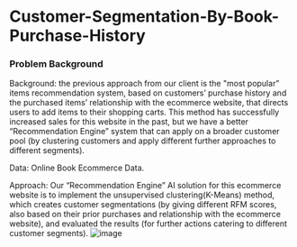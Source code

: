 # Customer-Segmentation-By-Book-Purchase-History

### Problem Background

Background: the previous approach from our client is the "most popular” items recommendation system, based on customers’ purchase history and the purchased items’ relationship with the ecommerce website, that directs users to add items to their shopping carts. This method has successfully increased sales for this website in the past, but we have a better “Recommendation Engine” system that can apply on a broader customer pool (by clustering customers and apply different further approaches to different segments). 

Data: Online Book Ecommerce Data.

Approach: Our “Recommendation Engine” AI solution for this ecommerce website is to implement the unsupervised clustering(K-Means) method, which creates customer segmentations (by giving different RFM scores, also based on their prior purchases and relationship with the ecommerce website), and evaluated the results (for further actions catering to different customer segments).
![image](https://user-images.githubusercontent.com/55564486/111234252-2077cc80-85bc-11eb-9b37-e58895e9e6b6.png)
